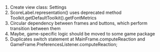 1) Create view class: Settings
2) ScoreLabel.representation() uses deprecated method Toolkit.getDefaultToolkit().getFontMetrics
3) Circular dependency between frames and buttons, which perform transition between them
5) Maybe, game-specific logic should be moved to some game package
6) Duplicates switch statement at MainFrame.computeReaction 
        and GameFrame.PreferencesListener.computeReaction;